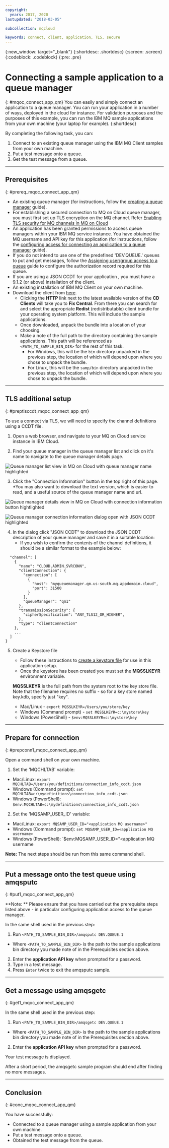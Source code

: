 ```yaml
---
copyright:
  years: 2017, 2020
lastupdated: "2018-03-05"

subcollection: mqcloud

keywords: connect, client, application, TLS, secure
---
```


{:new_window: target="_blank"}
{:shortdesc: .shortdesc}
{:screen: .screen}
{:codeblock: .codeblock}
{:pre: .pre}

# Connecting a sample application to a queue manager
{: #mqoc_connect_app_qm}
You can easily and simply connect an application to a queue manager. You can run your application in a number of ways, deployed in the cloud for instance. For validation purposes and the purposes of this example, you can run the IBM MQ sample applications from your own machine (your laptop for example).
{:shortdesc}

By completing the following task, you can:
1. Connect to an existing queue manager using the IBM MQ Client samples from your own machine.
2. Put a test message onto a queue.
3. Get the test message from a queue.

---

## Prerequisites
{: #prereq_mqoc_connect_app_qm}

* An existing queue manager (for instructions, follow the [creating a queue manager](/docs/services/mqcloud?topic=mqcloud-mqoc_create_qm) guide).
* For establishing a secured connection to MQ on Cloud queue manager, you must first set up TLS encryption on the MQ channel. Refer [Enabling TLS security for MQ channels in MQ on Cloud](/docs/services/mqcloud?topic=mqcloud-mqoc_configure_chl_ssl)
* An application has been granted permissions to access queue managers within your IBM MQ service instance. You have obtained the MQ username and API key for this application (for instructions, follow the [configuring access for connecting an application to a queue manager](/docs/services/mqcloud?topic=mqcloud-mqoc_configure_app_qm_access) guide).
* If you do not intend to use one of the predefined 'DEV.QUEUE.' queues to put and get messages, follow the [Assigning user/group access to a queue](/docs/services/mqcloud?topic=mqcloud-mqoc_configure_auth_record) guide to configure the authorization record required for this queue.
* If you are using a JSON CCDT for your application , you must have a 9.1.2 (or above) installation of the client.
* An existing installation of IBM MQ Client on your own machine.
 * Download the client from [here](http://www-01.ibm.com/support/docview.wss?uid=swg24042176#1).
   * Clicking the **HTTP** link next to the latest available version of the **CD Clients** will take you to **Fix Central**. From there you can search for and select the appropriate **Redist** (redistributable) client bundle for your operating system platform. This will include the sample applications.
   * Once downloaded, unpack the bundle into a location of your choosing.
   * Make a note of the full path to the directory containing the sample applications. This path will be referenced as `<PATH_TO_SAMPLE_BIN_DIR>` for the rest of this task.
     * For Windows, this will be the `bin` directory unpacked in the previous step, the location of which will depend upon where you chose to unpack the bundle.
     * For Linux, this will be the `samp/bin` directory unpacked in the previous step, the location of which will depend upon where you chose to unpack the bundle.

---

## TLS additional setup
{: #preptlsccdt_mqoc_connect_app_qm}

To use a connect via TLS, we will need to specify the channel definitions using a CCDT file.

1. Open a web browser, and navigate to your MQ on Cloud service instance in IBM Cloud.

2. Find your queue manager in the queue manager list and click on it's name to navigate to the queue manager details page.

![Queue manager list view in MQ on Cloud with queue manager name highlighted](./images/mqoc_connect_app_qm_list.png)

3. Click the "Connection Information" button in the top right of this page.
  *You may also want to download the text version, which is easier to read, and a useful source of the queue manager name and url.

![Queue manager details view in MQ on Cloud with connection information button hightlighted](./images/mqoc_connect_app_qm_details.png)

![Queue manager connection information dialog open with JSON CCDT highlighted](./images/mqoc_connect_app_qm_connection_info)


4. In the dialog click "JSON CCDT" to download the JSON CCDT description of your queue manager and save it in a suitable location:
    * If you wish to confirm the contents of the channel definitions, it should be a similar format to the example below:
```{
  "channel": [
    {
      "name": "CLOUD.ADMIN.SVRCONN",
      "clientConnection": {
        "connection": [
          {
            "host": "myqueuemanager.qm.us-south.mq.appdomain.cloud",
            "port": 31500
          }
        ],
        "queueManager": "qm1"
      },
      "transmissionSecurity": {
        "cipherSpecification": "ANY_TLS12_OR_HIGHER",
      },
      "type": "clientConnection"
    },
    ...
  ]
}
```

5. Create a Keystore file 
    * Follow these instructions to [create a keystore file](/docs/services/mqcloud?topic=mqcloud-mqoc_configure_chl_ssl#mqoc_chl_ssl_keystore) for use in this application setup.
    * Once the keystore has been created you must set the **MQSSLKEYR** environment variable.

    **MQSSLKEYR** is the full path from the system root to the key store file. Note that the filename requires no suffix - so for a key store named key.kdb, specify just "key".

    * Mac/Linux - `export MQSSLKEYR=/Users/you/store/key`
    * Windows (Command prompt) - `set MQSSLKEYR=c:\mystore\key`
    * Windows (PowerShell) - `$env:MQSSLKEYR=c:\mystore\key`

---
## Prepare for connection
{: #prepconn1_mqoc_connect_app_qm}

Open a command shell on your own machine.
1. Set the 'MQCHLTAB' variable:
 * Mac/Linux: `export MQCHLTAB=/Users/you/definitions/connection_info_ccdt.json`
 * Windows (Command prompt): `set MQCHLTAB=c:\mydefinitions\connection_info_ccdt.json`
 * Windows (PowerShell): `$env:MQCHLTAB=c:\mydefinitions\connection_info_ccdt.json`

2. Set the 'MQSAMP_USER_ID' variable:
 * Mac/Linux: `export MQSAMP_USER_ID="<application MQ username>"`
 * Windows (Command prompt): `set MQSAMP_USER_ID=<application MQ username>`
 * Windows (PowerShell): `$env:MQSAMP_USER_ID="<application MQ username

  **Note:** The next steps should be run from this same command shell.

---

## Put a message onto the test queue using amqsputc
{: #put1_mqoc_connect_app_qm}

**Note: ** Please ensure that you have carried out the prerequisite steps listed above - in particular configuring application access to the queue manager.

In the same shell used in the previous step:

1. Run `<PATH_TO_SAMPLE_BIN_DIR>/amqsputc DEV.QUEUE.1`
 * Where `<PATH_TO_SAMPLE_BIN_DIR>` is the path to the sample applications bin directory you made note of in the Prerequisites section above.
2. Enter the **application API key** when prompted for a password.
3. Type in a test message.
4. Press `Enter` twice to exit the amqsputc sample.

---

## Get a message using amqsgetc
{: #get1_mqoc_connect_app_qm}

In the same shell used in the previous step:

1. Run `<PATH_TO_SAMPLE_BIN_DIR>/amqsgetc DEV.QUEUE.1`
 * Where `<PATH_TO_SAMPLE_BIN_DIR>` is the path to the sample applications bin directory you made note of in the Prerequisites section above.
2. Enter the **application API key** when prompted for a password.

Your test message is displayed.

After a short period, the amqsgetc sample program should end after finding no more messages.

---

## Conclusion
{: #conc_mqoc_connect_app_qm}

You have successfully:
* Connected to a queue manager using a sample application from your own machine.
* Put a test message onto a queue.
* Obtained the test message from the queue.

